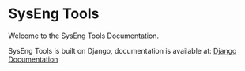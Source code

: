 # SysEng Tools
Welcome to the SysEng Tools Documentation.

SysEng Tools is built on Django, documentation is available at:
[Django Documentation](https://docs.djangoproject.com)
